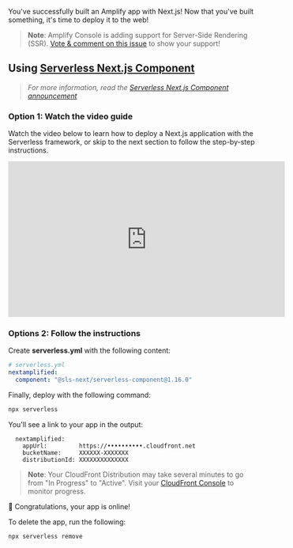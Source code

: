 You've successfully built an Amplify app with Next.js! Now that you've built something, it's time to deploy it to the web!

> **Note**: Amplify Console is adding support for Server-Side Rendering (SSR).
> [Vote & comment on this issue](https://github.com/aws-amplify/amplify-console/issues/412) to show your support!

## Using [Serverless Next.js Component](https://github.com/serverless-nextjs/serverless-next.js)

> _For more information, read the [Serverless Next.js Component announcement](https://www.serverless.com/blog/serverless-nextjs)_

### Option 1: Watch the video guide

Watch the video below to learn how to deploy a Next.js application with the Serverless framework, or skip to the next section to follow the step-by-step instructions.

<iframe width="560" height="315" src="https://www.youtube.com/embed/2SwlDpfGkXM" frameborder="0" allow="accelerometer; autoplay; encrypted-media; gyroscope; picture-in-picture" allowfullscreen></iframe>

### Options 2: Follow the instructions

Create __serverless.yml__ with the following content:

```yaml
# serverless.yml
nextamplified:
  component: "@sls-next/serverless-component@1.16.0"
```

Finally, deploy with the following command:

```bash
npx serverless
```

You'll see a link to your app in the output:

```console
  nextamplified:
    appUrl:         https://••••••••••.cloudfront.net
    bucketName:     XXXXXX-XXXXXXX
    distributionId: XXXXXXXXXXXXXX
```

> **Note**: Your CloudFront Distribution may take several minutes to go from "In Progress" to "Active".  Visit your [CloudFront Console](https://console.aws.amazon.com/cloudfront/home) to monitor progress.

👏 Congratulations, your app is online!

To delete the app, run the following:

```bash
npx serverless remove
```
